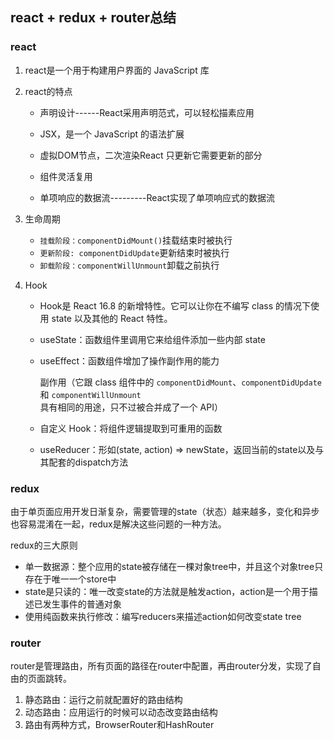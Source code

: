 ## react + redux + router总结

### react

1. react是一个用于构建用户界面的 JavaScript 库

2. react的特点

   - 声明设计------React采用声明范式，可以轻松描素应用

   -  JSX，是一个 JavaScript 的语法扩展
   - 虚拟DOM节点，二次渲染React 只更新它需要更新的部分
   - 组件灵活复用
   - 单项响应的数据流---------React实现了单项响应式的数据流

3. 生命周期

   - `挂载阶段：componentDidMount()`挂载结束时被执行
   - `更新阶段: componentDidUpdate`更新结束时被执行
   - `卸载阶段：componentWillUnmount`卸载之前执行

4. Hook

   - Hook是 React 16.8 的新增特性。它可以让你在不编写 class 的情况下使用 state 以及其他的 React 特性。

   - useState：函数组件里调用它来给组件添加一些内部 state

   - useEffect：函数组件增加了操作副作用的能力

     副作用（它跟 class 组件中的 `componentDidMount`、`componentDidUpdate` 和 `componentWillUnmount` 具有相同的用途，只不过被合并成了一个 API）

   - 自定义 Hook：将组件逻辑提取到可重用的函数
   - useReducer：形如(state, action) => newState，返回当前的state以及与其配套的dispatch方法

### redux

由于单页面应用开发日渐复杂，需要管理的state（状态）越来越多，变化和异步也容易混淆在一起，redux是解决这些问题的一种方法。

redux的三大原则

- 单一数据源：整个应用的state被存储在一棵对象tree中，并且这个对象tree只存在于唯一一个store中
- state是只读的：唯一改变state的方法就是触发action，action是一个用于描述已发生事件的普通对象
- 使用纯函数来执行修改：编写reducers来描述action如何改变state tree

### router

router是管理路由，所有页面的路径在router中配置，再由router分发，实现了自由的页面跳转。

1. 静态路由：运行之前就配置好的路由结构
2. 动态路由：应用运行的时候可以动态改变路由结构
3. 路由有两种方式，BrowserRouter和HashRouter





